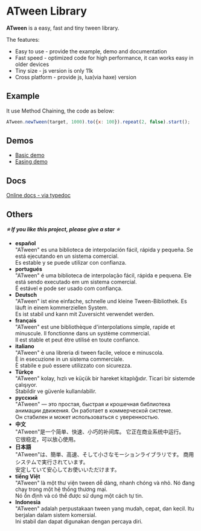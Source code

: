 ATween Library
================
**ATween** is a easy, fast and tiny tween library.  

The features:
* Easy to use - provide the example, demo and documentation
* Fast speed - optimized code for high performance, it can works easy in older devices
* Tiny size - js version is only 11k
* Cross platform - provide js, lua(via haxe) version 
  

Example
----------------
It use Method Chaining, the code as below:  
```javascript
ATween.newTween(target, 1000).to({x: 100}).repeat(2, false).start();
```

Demos 
----------------
* [Basic demo](https://amin2312.github.io/ATween/release/demos/basic.html)
* [Easing demo](https://amin2312.github.io/ATween/release/demos/easing.html)

Docs
----------------
[Online docs - via typedoc](https://amin2312.github.io/ATween/release/docs/ts/index.html)

Others
----------------
***⭐ If you like this project, please give a star ⭐***
+ **español**  
"ATween" es una biblioteca de interpolación fácil, rápida y pequeña.
Se está ejecutando en un sistema comercial.  
Es estable y se puede utilizar con confianza.
+ **portugués**  
"ATween" é uma biblioteca de interpolação fácil, rápida e pequena.
Ele está sendo executado em um sistema comercial.  
É estável e pode ser usado com confiança.
+ **Deutsch**  
"ATween" ist eine einfache, schnelle und kleine Tween-Bibliothek. 
Es läuft in einem kommerziellen System.  
Es ist stabil und kann mit Zuversicht verwendet werden.
+ **français**  
"ATween" est une bibliothèque d'interpolations simple, rapide et minuscule.
Il fonctionne dans un système commercial.  
Il est stable et peut être utilisé en toute confiance.
+ **italiano**  
"ATween" è una libreria di tween facile, veloce e minuscola.  
È in esecuzione in un sistema commerciale.  
È stabile e può essere utilizzato con sicurezza.
+ **Türkçe**  
"ATween" kolay, hızlı ve küçük bir hareket kitaplığıdır. 
Ticari bir sistemde çalışıyor.  
Stabildir ve güvenle kullanılabilir.
+ **русский**  
"ATween" — это простая, быстрая и крошечная библиотека анимации движения.
Он работает в коммерческой системе.  
Он стабилен и может использоваться с уверенностью.
+ **中文**  
"ATween"是一个简单、快速、小巧的补间库。 
它正在商业系统中运行。  
它很稳定，可以放心使用。
+ **日本語**  
"ATween"は、簡単、高速、そして小さなモーションライブラリです。
商用システムで実行されています。  
安定していて安心してお使いいただけます。
+ **tiếng Việt**  
"ATween" là một thư viện tween dễ dàng, nhanh chóng và nhỏ.
Nó đang chạy trong một hệ thống thương mại.  
Nó ổn định và có thể được sử dụng một cách tự tin.
+ **Indonesia**  
"ATween" adalah perpustakaan tween yang mudah, cepat, dan kecil.
Itu berjalan dalam sistem komersial.  
Ini stabil dan dapat digunakan dengan percaya diri.
